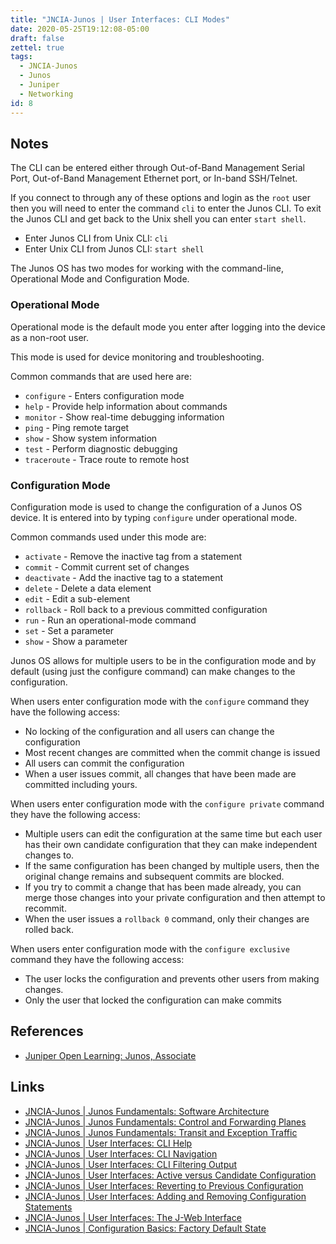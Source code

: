```yaml
---
title: "JNCIA-Junos | User Interfaces: CLI Modes"
date: 2020-05-25T19:12:08-05:00
draft: false
zettel: true
tags:
  - JNCIA-Junos
  - Junos
  - Juniper
  - Networking
id: 8
---
```

## Notes
The CLI can be entered either through Out-of-Band Management Serial Port, Out-of-Band Management Ethernet port, or In-band SSH/Telnet. 

If you connect to through any of these options and login as the `root` user then you will need to enter the command `cli` to enter the Junos CLI. To exit the Junos CLI and get back to the Unix shell you can enter `start shell`.

  * Enter Junos CLI from Unix CLI: `cli`
  * Enter Unix CLI from Junos CLI: `start shell`

The Junos OS has two modes for working with the command-line, Operational Mode and Configuration Mode.

### Operational Mode
Operational mode is the default mode you enter after logging into the device as a non-root user. 

This mode is used for device monitoring and troubleshooting. 

Common commands that are used here are:

  * `configure` - Enters configuration mode
  * `help` - Provide help information about commands
  * `monitor` - Show real-time debugging information
  * `ping` - Ping remote target
  * `show` - Show system information
  * `test` - Perform diagnostic debugging
  * `traceroute` - Trace route to remote host

### Configuration Mode
Configuration mode is used to change the configuration of a Junos OS device. It is entered into by typing `configure` under operational mode.

Common commands used under this mode are:

  * `activate` - Remove the inactive tag from a statement
  * `commit` - Commit current set of changes
  * `deactivate` - Add the inactive tag to a statement
  * `delete` - Delete a data element
  * `edit` - Edit a sub-element
  * `rollback` - Roll back to a previous committed configuration
  * `run` - Run an operational-mode command
  * `set` - Set a parameter
  * `show` - Show a parameter

Junos OS allows for multiple users to be in the configuration mode and by default (using just the configure command) can make changes to the configuration.

When users enter configuration mode with the `configure` command they have the following access:

  * No locking of the configuration and all users can change the configuration
  * Most recent changes are committed when the commit change is issued
  * All users can commit the configuration
  * When a user issues commit, all changes that have been made are committed including yours.

When users enter configuration mode with the `configure private` command they have the following access:

  * Multiple users can edit the configuration at the same time but each user has their own candidate configuration that they can make independent changes to.
  * If the same configuration has been changed by multiple users, then the original change remains and subsequent commits are blocked.
  * If you try to commit a change that has been made already, you can merge those changes into your private configuration and then attempt to recommit.
  * When the user issues a `rollback 0` command, only their changes are rolled back.

When users enter configuration mode with the `configure exclusive` command they have the following access:

  * The user locks the configuration and prevents other users from making changes.
  * Only the user that locked the configuration can make commits

## References
  * [Juniper Open Learning: Junos, Associate](https://cloud.contentraven.com/junosgenius/learningpath-detail/1004/3/0/1)

## Links
  * [JNCIA-Junos | Junos Fundamentals: Software Architecture](202005251440-JNCIA-Junos-Junos-Software-Architecture.md)
  * [JNCIA-Junos | Junos Fundamentals: Control and Forwarding Planes](202005251450-JNCIA-Junos-Junos-Fundamentals-Control-and-Forwarding-Planes.md)
  * [JNCIA-Junos | Junos Fundamentals: Transit and Exception Traffic](202005251905-JNCIA-Junos-Junos-Fundamentals-Transit-and-Exception-Traffic.md)
  * [JNCIA-Junos | User Interfaces: CLI Help](202005251940-JNCIA-Junos-User-Interfaces-CLI-Help.md)
  * [JNCIA-Junos | User Interfaces: CLI Navigation](202005251955-JNCIA-Junos-User-Interfaces-CLI-Navigation.md)
  * [JNCIA-Junos | User Interfaces: CLI Filtering Output](202005252000-JNCIA-Junos-User-Interfaces-CLI-Filtering-Output.md)
  * [JNCIA-Junos | User Interfaces: Active versus Candidate Configuration](202005260819-JNCIA-Junos-User-Interfaces-Active-Versus-Candidate-Configuration.md)
  * [JNCIA-Junos | User Interfaces: Reverting to Previous Configuration](202005260853-JNCIA-Junos-User-Interfaces-Reverting-to-Previous-Configuration.md)
  * [JNCIA-Junos | User Interfaces: Adding and Removing Configuration Statements](202005260858-JNCIA-Junos-User-Interfaces-Adding-Removing-Configuration-Statements.md)
  * [JNCIA-Junos | User Interfaces: The J-Web Interface](202005260903-JNCIA-Junos-User-Interfaces-J-Web-Interface.md)
  * [JNCIA-Junos | Configuration Basics: Factory Default State](202005260925-JNCIA-Junos-Configuration-Basics-Factory-Default-State.md)